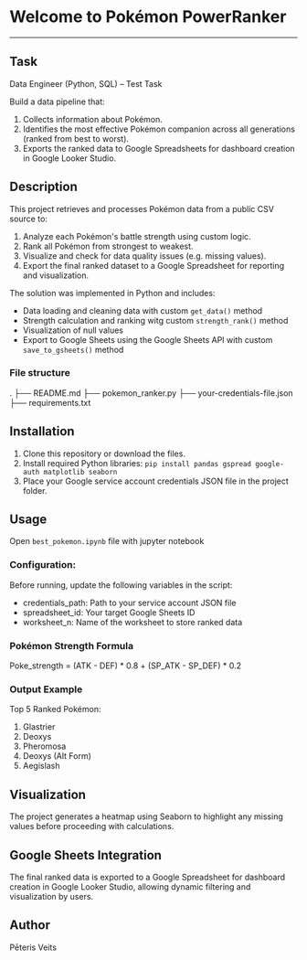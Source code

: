 # Welcome to Pokémon PowerRanker
***

## Task
Data Engineer (Python, SQL) – Test Task

Build a data pipeline that:
1. Collects information about Pokémon.
2. Identifies the most effective Pokémon companion across all generations (ranked from best to worst).
3. Exports the ranked data to Google Spreadsheets for dashboard creation in Google Looker Studio.

## Description
This project retrieves and processes Pokémon data from a public CSV source to:

1. Analyze each Pokémon's battle strength using custom logic.
2. Rank all Pokémon from strongest to weakest.
3. Visualize and check for data quality issues (e.g. missing values).
4. Export the final ranked dataset to a Google Spreadsheet for reporting and visualization.

The solution was implemented in Python and includes:
- Data loading and cleaning data with custom `get_data()` method
- Strength calculation and ranking witg custom `strength_rank()` method
- Visualization of null values
- Export to Google Sheets using the Google Sheets API with custom `save_to_gsheets()` method

### File structure
.
├── README.md
├── pokemon_ranker.py
├── your-credentials-file.json
├── requirements.txt

## Installation

1. Clone this repository or download the files.
2. Install required Python libraries:
```pip install pandas gspread google-auth matplotlib seaborn```
3. Place your Google service account credentials JSON file in the project folder.

## Usage
Open `best_pokemon.ipynb­` file with jupyter notebook

### Configuration:
Before running, update the following variables in the script:
- credentials_path: Path to your service account JSON file
- spreadsheet_id: Your target Google Sheets ID
- worksheet_n: Name of the worksheet to store ranked data

### Pokémon Strength Formula
Poke_strength = (ATK - DEF) * 0.8 + (SP_ATK - SP_DEF) * 0.2

### Output Example
Top 5 Ranked Pokémon:
1. Glastrier
2. Deoxys
3. Pheromosa
4. Deoxys (Alt Form)
5. Aegislash

## Visualization

The project generates a heatmap using Seaborn to highlight any missing values before proceeding with calculations.

## Google Sheets Integration

The final ranked data is exported to a Google Spreadsheet for dashboard creation in Google Looker Studio, allowing dynamic filtering and visualization by users.

## Author

Pēteris Veits
